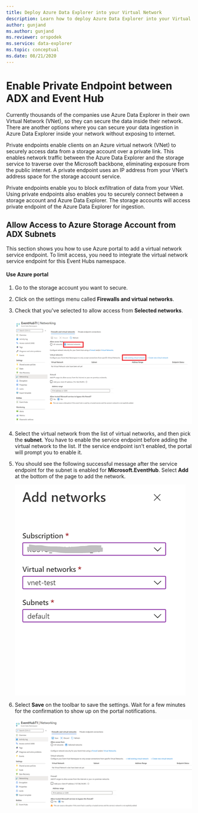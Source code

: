```yaml
---
title: Deploy Azure Data Explorer into your Virtual Network
description: Learn how to deploy Azure Data Explorer into your Virtual Network
author: gunjand
ms.author: gunjand
ms.reviewer: orspodek
ms.service: data-explorer
ms.topic: conceptual
ms.date: 08/21/2020
---
```

# Enable Private Endpoint between ADX and Event Hub

Currently thousands of the companies use Azure Data Explorer in their own Virtual Network (VNet), so they  can secure the data  inside their network. There are another options where you can secure your data ingestion  in Azure Data Explorer inside your network without exposing to internet. 

Private endpoints enable clients on an Azure virtual network (VNet) to securely access data from a storage account over a private link. This enables network traffic between the Azure Data Explorer and the storage service to traverse over the Microsoft backbone, eliminating exposure from the public internet. A private endpoint uses an IP address from your VNet’s address space for the storage account service.
 
Private endpoints enable you to block exfiltration of data from your VNet. Using private endpoints also enables you to securely connect between a storage account and Azure Data Explorer. The storage accounts will access private endpoint of the Azure Data Explorer for ingestion.
 


## Allow Access to Azure Storage Account from ADX Subnets

This section shows you how to use Azure portal to add a virtual network service endpoint. To limit access, you need to integrate the virtual network service endpoint for this Event Hubs namespace.
#### Use Azure portal
1.	Go to the storage account you want to secure.
1.	Click on the settings menu called **Firewalls and virtual networks**.
1.	Check that you've selected to allow access from **Selected networks**.

    ![storage vnet diagram](media/vnet-enable-privatelink-storage\Storage-1.png)

1.	Select the virtual network from the list of virtual networks, and then pick the **subnet**. You have to enable the service endpoint before adding the virtual network to the list. If the service endpoint isn't enabled, the portal will prompt you to enable it.
1.	You should see the following successful message after the service endpoint for the subnet is enabled for **Microsoft.EventHub**. Select **Add** at the bottom of the page to add the network.



    ![storage add network diagram](media/vnet-enable-privatelink-storage\Storage-2.png)

1.	Select **Save** on the toolbar to save the settings. Wait for a few minutes for the confirmation to show up on the portal notifications.

    ![storage subnet diagram](media/vnet-enable-privatelink-storage\Storage-3.png)